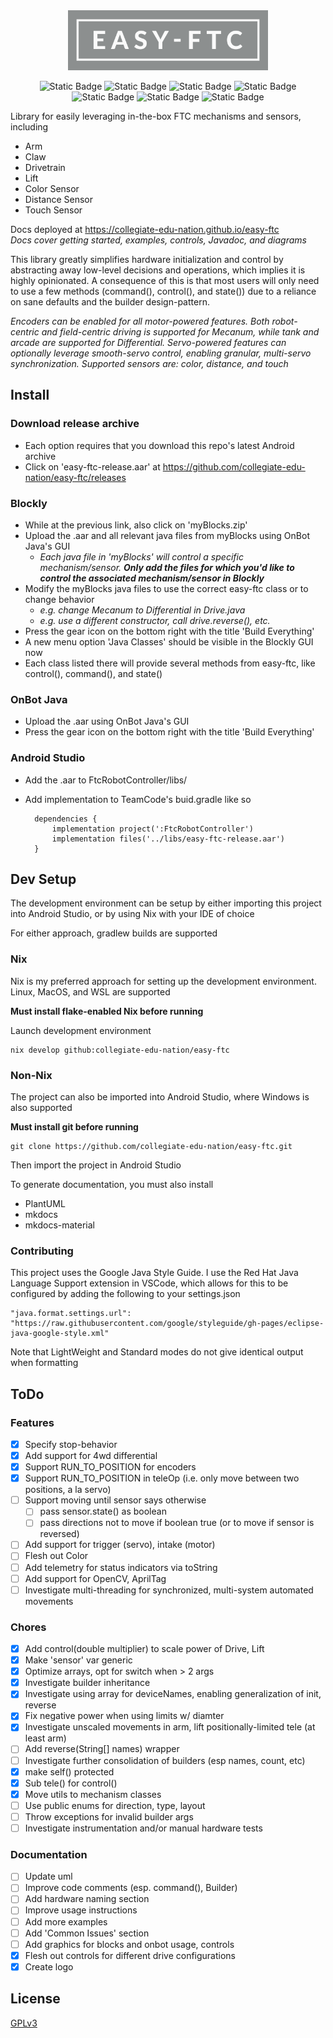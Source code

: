 <div align="center">
<img src='docs/images/easy-ftc_color.png' height=96px>

![Static Badge](https://img.shields.io/badge/Version-1.0-blue)
![Static Badge](https://img.shields.io/badge/FTC_SDK-10.1.1-blue)
![Static Badge](https://img.shields.io/badge/Android_API-30-blue)
![Static Badge](https://img.shields.io/badge/OpenJDK-21.0.4-blue)
![Static Badge](https://img.shields.io/badge/Platforms-Linux,_macOS,_Windows-green)
![Static Badge](https://img.shields.io/badge/Coverage-97%25-green)
![Static Badge](https://img.shields.io/badge/Powered_by_Nix-grey?logo=nixOS&logoColor=white)
</div>

Library for easily leveraging in-the-box FTC mechanisms and sensors, including
* Arm
* Claw
* Drivetrain
* Lift
* Color Sensor
* Distance Sensor
* Touch Sensor

Docs deployed at https://collegiate-edu-nation.github.io/easy-ftc<br>
<i>Docs cover getting started, examples, controls, Javadoc, and diagrams</i>

This library greatly simplifies hardware initialization and control by abstracting away low-level decisions and operations, which implies it is highly opinionated. A consequence of this is that most users will only need to use a few methods (command(), control(), and state()) due to a reliance on sane defaults and the builder design-pattern.

<i>Encoders can be enabled for all motor-powered features. Both robot-centric and field-centric driving is supported for Mecanum, while tank and arcade are supported for Differential. Servo-powered features can optionally leverage smooth-servo control, enabling granular, multi-servo synchronization. Supported sensors are: color, distance, and touch</i>

## Install

### Download release archive
* Each option requires that you download this repo's latest Android archive
* Click on 'easy-ftc-release.aar' at https://github.com/collegiate-edu-nation/easy-ftc/releases

### Blockly
* While at the previous link, also click on 'myBlocks.zip'
* Upload the .aar and all relevant java files from myBlocks using OnBot Java's GUI
    * <i>Each java file in 'myBlocks' will control a specific mechanism/sensor. <b>Only add the files for which you'd like to control the associated mechanism/sensor in Blockly</b></i>
* Modify the myBlocks java files to use the correct easy-ftc class or to change behavior
    * <i>e.g. change Mecanum to Differential in Drive.java
    * e.g. use a different constructor, call drive.reverse(), etc.</i>
* Press the gear icon on the bottom right with the title 'Build Everything'
* A new menu option 'Java Classes' should be visible in the Blockly GUI now
* Each class listed there will provide several methods from easy-ftc, like control(), command(), and state()

### OnBot Java
* Upload the .aar using OnBot Java's GUI
* Press the gear icon on the bottom right with the title 'Build Everything'

### Android Studio
* Add the .aar to FtcRobotController/libs/
* Add implementation to TeamCode's buid.gradle  like so

        dependencies {
            implementation project(':FtcRobotController')
            implementation files('../libs/easy-ftc-release.aar')
        }

## Dev Setup
The development environment can be setup by either importing this project into Android Studio, or by using Nix with your IDE of choice

For either approach, gradlew builds are supported

### Nix
Nix is my preferred approach for setting up the development environment. Linux, MacOS, and WSL are supported

<b>Must install flake-enabled Nix before running</b>

Launch development environment

    nix develop github:collegiate-edu-nation/easy-ftc

### Non-Nix
The project can also be imported into Android Studio, where Windows is also supported

<b>Must install git before running</b>

    git clone https://github.com/collegiate-edu-nation/easy-ftc.git

Then import the project in Android Studio

To generate documentation, you must also install

* PlantUML
* mkdocs
* mkdocs-material

### Contributing
This project uses the Google Java Style Guide. I use the Red Hat Java Language Support extension in VSCode, which allows for this to be configured by adding the following to your settings.json

    "java.format.settings.url": "https://raw.githubusercontent.com/google/styleguide/gh-pages/eclipse-java-google-style.xml"

Note that LightWeight and Standard modes do not give identical output when formatting

## ToDo
### Features
- [x] Specify stop-behavior
- [x] Add support for 4wd differential
- [x] Support RUN_TO_POSITION for encoders
- [x] Support RUN_TO_POSITION in teleOp (i.e. only move between two positions, a la servo)
- [ ] Support moving until sensor says otherwise
    - [ ] pass sensor.state() as boolean
    - [ ] pass directions not to move if boolean true (or to move if sensor is reversed)
- [ ] Add support for trigger (servo), intake (motor)
- [ ] Flesh out Color
- [ ] Add telemetry for status indicators via toString
- [ ] Add support for OpenCV, AprilTag
- [ ] Investigate multi-threading for synchronized, multi-system automated movements

### Chores
- [x] Add control(double multiplier) to scale power of Drive, Lift
- [x] Make 'sensor' var generic
- [x] Optimize arrays, opt for switch when > 2 args
- [x] Investigate builder inheritance
- [x] Investigate using array for deviceNames, enabling generalization of init, reverse
- [x] Fix negative power when using limits w/ diamter
- [x] Investigate unscaled movements in arm, lift positionally-limited tele (at least arm)
- [ ] Add reverse(String[] names) wrapper
- [ ] Investigate further consolidation of builders (esp names, count, etc)
- [x] make self() protected
- [x] Sub tele() for control()
- [x] Move utils to mechanism classes
- [ ] Use public enums for direction, type, layout
- [ ] Throw exceptions for invalid builder args
- [ ] Investigate instrumentation and/or manual hardware tests

### Documentation
- [ ] Update uml
- [ ] Improve code comments (esp. command(), Builder)
- [ ] Add hardware naming section
- [ ] Improve usage instructions
- [ ] Add more examples
- [ ] Add 'Common Issues' section
- [ ] Add graphics for blocks and onbot usage, controls
- [x] Flesh out controls for different drive configurations
- [x] Create logo

## License
[GPLv3](COPYING)